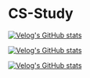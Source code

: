 # CS-Study

[![Velog's GitHub stats](https://velog-readme-stats.vercel.app/api/badge?name=jsbryan)](https://velog.io/@jsbryan) 

[![Velog's GitHub stats](https://velog-readme-stats.vercel.app/api?name=jsbryan&tag=트리&color=dark)](https://github.com/jsbryan/velog-readme-stats)

[![Velog's GitHub stats](https://velog-readme-stats.vercel.app/api?name=jsbryan&tag=힙&color=dark)](https://github.com/jsbryan/velog-readme-stats)
